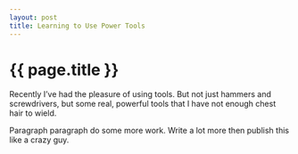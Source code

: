 ```yaml
---
layout: post
title: Learning to Use Power Tools
---
```


{{ page.title }}
================

Recently I&rsquo;ve had the pleasure of using tools. But not just hammers and screwdrivers, but some real, powerful tools that I have not enough chest hair to wield. 

Paragraph paragraph do some more work. Write a lot more then publish this like a crazy guy.

